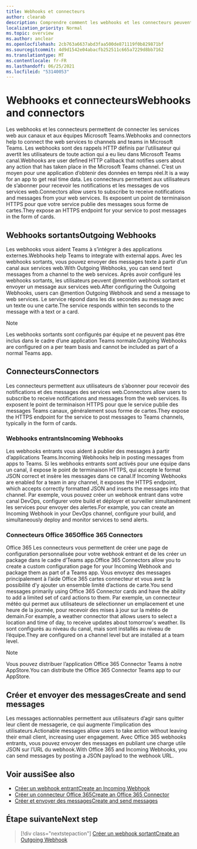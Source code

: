 ```yaml
---
title: Webhooks et connecteurs
author: clearab
description: Comprendre comment les webhooks et les connecteurs peuvent connecter vos services web au client Teams web.
localization_priority: Normal
ms.topic: overview
ms.author: anclear
ms.openlocfilehash: 2cb763a6637abd3faa500de871119f0b829871bf
ms.sourcegitcommit: 4d9d1542e04abacfb252511c665a7229d8bb7162
ms.translationtype: MT
ms.contentlocale: fr-FR
ms.lasthandoff: 06/25/2021
ms.locfileid: "53140053"
---
```

# <a name="webhooks-and-connectors"></a><span data-ttu-id="2db8f-103">Webhooks et connecteurs</span><span class="sxs-lookup"><span data-stu-id="2db8f-103">Webhooks and connectors</span></span>

<span data-ttu-id="2db8f-104">Les webhooks et les connecteurs permettent de connecter les services web aux canaux et aux équipes Microsoft Teams.</span><span class="sxs-lookup"><span data-stu-id="2db8f-104">Webhooks and connectors help to connect the web services to channels and teams in Microsoft Teams.</span></span> <span data-ttu-id="2db8f-105">Les webhooks sont des rappels HTTP définis par l’utilisateur qui avertit les utilisateurs de toute action qui a eu lieu dans Microsoft Teams canal.</span><span class="sxs-lookup"><span data-stu-id="2db8f-105">Webhooks are user defined HTTP callback that notifies users about any action that has taken place in the Microsoft Teams channel.</span></span> <span data-ttu-id="2db8f-106">C’est un moyen pour une application d’obtenir des données en temps réel.</span><span class="sxs-lookup"><span data-stu-id="2db8f-106">It is a way for an app to get real time data.</span></span> <span data-ttu-id="2db8f-107">Les connecteurs permettent aux utilisateurs de s’abonner pour recevoir les notifications et les messages de vos services web.</span><span class="sxs-lookup"><span data-stu-id="2db8f-107">Connectors allow users to subscribe to receive notifications and messages from your web services.</span></span> <span data-ttu-id="2db8f-108">Ils exposent un point de terminaison HTTPS pour que votre service publie des messages sous forme de cartes.</span><span class="sxs-lookup"><span data-stu-id="2db8f-108">They expose an HTTPS endpoint for your service to post messages in the form of cards.</span></span>

## <a name="outgoing-webhooks"></a><span data-ttu-id="2db8f-109">Webhooks sortants</span><span class="sxs-lookup"><span data-stu-id="2db8f-109">Outgoing Webhooks</span></span>

<span data-ttu-id="2db8f-110">Les webhooks vous aident Teams à s’intégrer à des applications externes.</span><span class="sxs-lookup"><span data-stu-id="2db8f-110">Webhooks help Teams to integrate with external apps.</span></span> <span data-ttu-id="2db8f-111">Avec les webhooks sortants, vous pouvez envoyer des messages texte à partir d’un canal aux services web.</span><span class="sxs-lookup"><span data-stu-id="2db8f-111">With Outgoing Webhooks, you can send text messages from a channel to the web services.</span></span> <span data-ttu-id="2db8f-112">Après avoir configuré les webhooks sortants, les utilisateurs peuvent @mention webhook sortant et envoyer un message aux services web.</span><span class="sxs-lookup"><span data-stu-id="2db8f-112">After configuring the Outgoing Webhooks, users can @mention Outgoing Webhook and send a message to web services.</span></span> <span data-ttu-id="2db8f-113">Le service répond dans les dix secondes au message avec un texte ou une carte.</span><span class="sxs-lookup"><span data-stu-id="2db8f-113">The service responds within ten seconds to the message with a text or a card.</span></span>

> [!NOTE]
> <span data-ttu-id="2db8f-114">Les webhooks sortants sont configurés par équipe et ne peuvent pas être inclus dans le cadre d’une application Teams normale.</span><span class="sxs-lookup"><span data-stu-id="2db8f-114">Outgoing Webhooks are configured on a per team basis and cannot be included as part of a normal Teams app.</span></span>

## <a name="connectors"></a><span data-ttu-id="2db8f-115">Connecteurs</span><span class="sxs-lookup"><span data-stu-id="2db8f-115">Connectors</span></span>

<span data-ttu-id="2db8f-116">Les connecteurs permettent aux utilisateurs de s’abonner pour recevoir des notifications et des messages des services web.</span><span class="sxs-lookup"><span data-stu-id="2db8f-116">Connectors allow users to subscribe to receive notifications and messages from the web services.</span></span> <span data-ttu-id="2db8f-117">Ils exposent le point de terminaison HTTPS pour que le service publie des messages Teams canaux, généralement sous forme de cartes.</span><span class="sxs-lookup"><span data-stu-id="2db8f-117">They expose the HTTPS endpoint for the service to post messages to Teams channels, typically in the form of cards.</span></span>

### <a name="incoming-webhooks"></a><span data-ttu-id="2db8f-118">Webhooks entrants</span><span class="sxs-lookup"><span data-stu-id="2db8f-118">Incoming Webhooks</span></span>

<span data-ttu-id="2db8f-119">Les webhooks entrants vous aident à publier des messages à partir d’applications Teams.</span><span class="sxs-lookup"><span data-stu-id="2db8f-119">Incoming Webhooks help in posting messages from apps to Teams.</span></span> <span data-ttu-id="2db8f-120">Si les webhooks entrants sont activés pour une équipe dans un canal, il expose le point de terminaison HTTPS, qui accepte le format JSON correct et insère les messages dans ce canal.</span><span class="sxs-lookup"><span data-stu-id="2db8f-120">If Incoming Webhooks are enabled for a team in any channel, it exposes the HTTPS endpoint, which accepts correctly formatted JSON and inserts the messages into that channel.</span></span> <span data-ttu-id="2db8f-121">Par exemple, vous pouvez créer un webhook entrant dans votre canal DevOps, configurer votre build et déployer et surveiller simultanément les services pour envoyer des alertes.</span><span class="sxs-lookup"><span data-stu-id="2db8f-121">For example, you can create an Incoming Webhook in your DevOps channel, configure your build, and simultaneously deploy and monitor services to send alerts.</span></span>

### <a name="office-365-connectors"></a><span data-ttu-id="2db8f-122">Connecteurs Office 365</span><span class="sxs-lookup"><span data-stu-id="2db8f-122">Office 365 Connectors</span></span>

<span data-ttu-id="2db8f-123">Office 365 Les connecteurs vous permettent de créer une page de configuration personnalisée pour votre webhook entrant et de les créer un package dans le cadre d’Teams app.</span><span class="sxs-lookup"><span data-stu-id="2db8f-123">Office 365 Connectors allow you to create a custom configuration page for your Incoming Webhook and package them as part of a Teams app.</span></span> <span data-ttu-id="2db8f-124">Vous envoyez des messages principalement à l’aide Office 365 cartes connecteur et vous avez la possibilité d’y ajouter un ensemble limité d’actions de carte.</span><span class="sxs-lookup"><span data-stu-id="2db8f-124">You send messages primarily using Office 365 Connector cards and have the ability to add a limited set of card actions to them.</span></span> <span data-ttu-id="2db8f-125">Par exemple, un connecteur météo qui permet aux utilisateurs de sélectionner un emplacement et une heure de la journée, pour recevoir des mises à jour sur la météo de demain.</span><span class="sxs-lookup"><span data-stu-id="2db8f-125">For example, a weather connector that allows users to select a location and time of day, to receive updates about tomorrow's weather.</span></span> <span data-ttu-id="2db8f-126">Ils sont configurés au niveau du canal, mais sont installés au niveau de l’équipe.</span><span class="sxs-lookup"><span data-stu-id="2db8f-126">They are configured on a channel level but are installed at a team level.</span></span>

> [!NOTE]
> <span data-ttu-id="2db8f-127">Vous pouvez distribuer l’application Office 365 Connector Teams à notre AppStore.</span><span class="sxs-lookup"><span data-stu-id="2db8f-127">You can distribute the Office 365 Connector Teams app to our AppStore.</span></span>

## <a name="create-and-send-messages"></a><span data-ttu-id="2db8f-128">Créer et envoyer des messages</span><span class="sxs-lookup"><span data-stu-id="2db8f-128">Create and send messages</span></span>

<span data-ttu-id="2db8f-129">Les messages actionnables permettent aux utilisateurs d’agir sans quitter leur client de messagerie, ce qui augmente l’implication des utilisateurs.</span><span class="sxs-lookup"><span data-stu-id="2db8f-129">Actionable messages allow users to take action without leaving their email client, increasing user engagement.</span></span> <span data-ttu-id="2db8f-130">Avec Office 365 webhooks entrants, vous pouvez envoyer des messages en publiant une charge utile JSON sur l’URL du webhook.</span><span class="sxs-lookup"><span data-stu-id="2db8f-130">With Office 365 and Incoming Webhooks, you can send messages by posting a JSON payload to the webhook URL.</span></span>

## <a name="see-also"></a><span data-ttu-id="2db8f-131">Voir aussi</span><span class="sxs-lookup"><span data-stu-id="2db8f-131">See also</span></span>

* [<span data-ttu-id="2db8f-132">Créer un webhook entrant</span><span class="sxs-lookup"><span data-stu-id="2db8f-132">Create an Incoming Webhook</span></span>](~/webhooks-and-connectors/how-to/add-incoming-webhook.md)
* [<span data-ttu-id="2db8f-133">Créer un connecteur Office 365</span><span class="sxs-lookup"><span data-stu-id="2db8f-133">Create an Office 365 Connector</span></span>](~/webhooks-and-connectors/how-to/connectors-creating.md)
* [<span data-ttu-id="2db8f-134">Créer et envoyer des messages</span><span class="sxs-lookup"><span data-stu-id="2db8f-134">Create and send messages</span></span>](~/webhooks-and-connectors/how-to/connectors-using.md)

## <a name="next-step"></a><span data-ttu-id="2db8f-135">Étape suivante</span><span class="sxs-lookup"><span data-stu-id="2db8f-135">Next step</span></span>

> [!div class="nextstepaction"]
> [<span data-ttu-id="2db8f-136">Créer un webhook sortant</span><span class="sxs-lookup"><span data-stu-id="2db8f-136">Create an Outgoing Webhook</span></span>](~/webhooks-and-connectors/how-to/add-outgoing-webhook.md)
